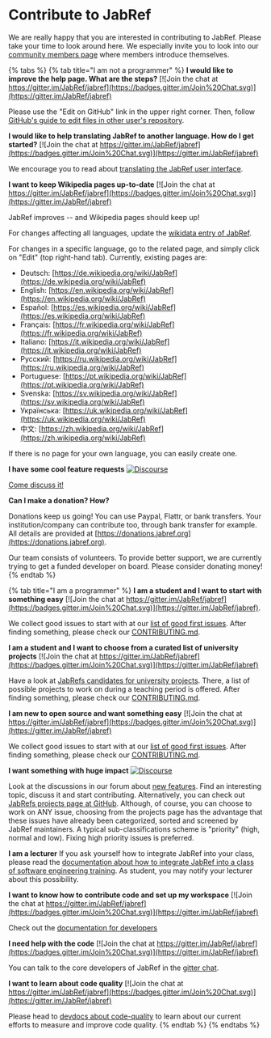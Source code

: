 # Contribute to JabRef

We are really happy that you are interested in contributing to JabRef. Please take your time to look around here. We especially invite you to look into our [community members page](https://discourse.jabref.org/t/community-members/1868?u=koppor) where members introduce themselves.

{% tabs %}
{% tab title="I am not a programmer" %}
**I would like to improve the help page. What are the steps?** [![Join the chat at https://gitter.im/JabRef/jabref](https://badges.gitter.im/Join%20Chat.svg)](https://gitter.im/JabRef/jabref)

Please use the "Edit on GitHub" link in the upper right corner. Then, follow [GitHub's guide to edit files in other user's repository](https://docs.github.com/en/repositories/working-with-files/managing-files/editing-files#editing-files-in-another-users-repository).

**I would like to help translating JabRef to another language. How do I get started?** [![Join the chat at https://gitter.im/JabRef/jabref](https://badges.gitter.im/Join%20Chat.svg)](https://gitter.im/JabRef/jabref)

We encourage you to read about [translating the JabRef user interface](how-to-translate-the-ui.md).

**I want to keep Wikipedia pages up-to-date** [![Join the chat at https://gitter.im/JabRef/jabref](https://badges.gitter.im/Join%20Chat.svg)](https://gitter.im/JabRef/jabref)

JabRef improves -- and Wikipedia pages should keep up!

For changes affecting all languages, update the [wikidata entry of JabRef](https://www.wikidata.org/wiki/Q1676802).

For changes in a specific language, go to the related page, and simply click on "Edit" (top right-hand tab). Currently, existing pages are:

* Deutsch: [https://de.wikipedia.org/wiki/JabRef](https://de.wikipedia.org/wiki/JabRef)
* English: [https://en.wikipedia.org/wiki/JabRef](https://en.wikipedia.org/wiki/JabRef)
* Español: [https://es.wikipedia.org/wiki/JabRef](https://es.wikipedia.org/wiki/JabRef)
* Français: [https://fr.wikipedia.org/wiki/JabRef](https://fr.wikipedia.org/wiki/JabRef)
* Italiano: [https://it.wikipedia.org/wiki/JabRef](https://it.wikipedia.org/wiki/JabRef)
* Русский: [https://ru.wikipedia.org/wiki/JabRef](https://ru.wikipedia.org/wiki/JabRef)
* Portuguese: [https://pt.wikipedia.org/wiki/JabRef](https://pt.wikipedia.org/wiki/JabRef)
* Svenska: [https://sv.wikipedia.org/wiki/JabRef](https://sv.wikipedia.org/wiki/JabRef)
* Українська: [https://uk.wikipedia.org/wiki/JabRef](https://uk.wikipedia.org/wiki/JabRef)
* 中文: [https://zh.wikipedia.org/wiki/JabRef](https://zh.wikipedia.org/wiki/JabRef)

If there is no page for your own language, you can easily create one.

**I have some cool feature requests** [![Discourse](https://img.shields.io/badge/discourse-online-green.svg)](https://discourse.jabref.org/c/features/6)

[Come discuss it!](http://discourse.jabref.org)

**Can I make a donation? How?**

Donations keep us going! You can use Paypal, Flattr, or bank transfers. Your institution/company can contribute too, through bank transfer for example. All details are provided at [https://donations.jabref.org](https://donations.jabref.org).

Our team consists of volunteers. To provide better support, we are currently trying to get a funded developer on board. Please consider donating money!
{% endtab %}

{% tab title="I am a programmer" %}
**I am a student and I want to start with something easy** [![Join the chat at https://gitter.im/JabRef/jabref](https://badges.gitter.im/Join%20Chat.svg)](https://gitter.im/JabRef/jabref).

We collect good issues to start with at our [list of good first issues](https://github.com/orgs/JabRef/projects/5/views/1). After finding something, please check our [CONTRIBUTING.md](https://github.com/JabRef/jabref/blob/main/CONTRIBUTING.md).

**I am a student and I want to choose from a curated list of university projects** [![Join the chat at https://gitter.im/JabRef/jabref](https://badges.gitter.im/Join%20Chat.svg)](https://gitter.im/JabRef/jabref)

Have a look at [JabRefs candidates for university projects](https://github.com/orgs/JabRef/projects/3). There, a list of possible projects to work on during a teaching period is offered. After finding something, please check our [CONTRIBUTING.md](https://github.com/JabRef/jabref/blob/main/CONTRIBUTING.md).

**I am new to open source and want something easy** [![Join the chat at https://gitter.im/JabRef/jabref](https://badges.gitter.im/Join%20Chat.svg)](https://gitter.im/JabRef/jabref)

We collect good issues to start with at our [list of good first issues](https://github.com/orgs/JabRef/projects/5/views/1). After finding something, please check our [CONTRIBUTING.md](https://github.com/JabRef/jabref/blob/main/CONTRIBUTING.md).

**I want something with huge impact** [![Discourse](https://img.shields.io/badge/discourse-online-green.svg)](https://discourse.jabref.org/c/features/6)

Look at the discussions in our forum about [new features](https://discourse.jabref.org/c/features/6). Find an interesting topic, discuss it and start contributing. Alternatively, you can check out [JabRefs projects page at GitHub](https://github.com/JabRef/jabref/projects?query=is%3Aopen). Although, of course, you can choose to work on ANY issue, choosing from the projects page has the advantage that these issues have already been categorized, sorted and screened by JabRef maintainers. A typical sub-classifications scheme is "priority" (high, normal and low). Fixing high priority issues is preferred.

**I am a lecturer** If you ask yourself how to integrate JabRef into your class, please read the [documentation about how to integrate JabRef into a class of software engineering training](https://devdocs.jabref.org/teaching.html#jabref-and-software-engineering-training). As student, you may notify your lecturer about this possibility.

**I want to know how to contribute code and set up my workspace** [![Join the chat at https://gitter.im/JabRef/jabref](https://badges.gitter.im/Join%20Chat.svg)](https://gitter.im/JabRef/jabref)

Check out the [documentation for developers](https://devdocs.jabref.org/contributing.html#contribute-code)

**I need help with the code** [![Join the chat at https://gitter.im/JabRef/jabref](https://badges.gitter.im/Join%20Chat.svg)](https://gitter.im/JabRef/jabref)

You can talk to the core developers of JabRef in the [gitter chat](https://gitter.im/JabRef/jabref).

**I want to learn about code quality** [![Join the chat at https://gitter.im/JabRef/jabref](https://badges.gitter.im/Join%20Chat.svg)](https://gitter.im/JabRef/jabref)

Please head to [devdocs about code-quality](https://devdocs.jabref.org/code-howtos/code-quality.html#code-quality) to learn about our current efforts to measure and improve code quality.
{% endtab %}
{% endtabs %}

